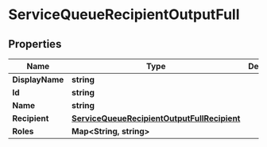 

# ServiceQueueRecipientOutputFull


## Properties

| Name | Type | Description | Notes |
|------------ | ------------- | ------------- | -------------|
|**DisplayName** | **string** |  |  [optional] |
|**Id** | **string** |  |  [optional] |
|**Name** | **string** |  |  [optional] |
|**Recipient** | [**ServiceQueueRecipientOutputFullRecipient**](ServiceQueueRecipientOutputFullRecipient.md) |  |  [optional] |
|**Roles** | **Map&lt;String, string&gt;** |  |  [optional] |



